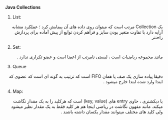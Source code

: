 **Java Collections**


1. List: 
<div dir="rtl">
یک Collection  مرتب است 
که میتوان روی داده های آن پیمایش کرد ؛ عملکرد مشابه آرایه دارد 
با تفاوت متغیر بودن سایز و فراهم کردن توابع از پیش آماده برای پردازش راحتتر
</div>

2. Set:
<div dir="rtl">
مانند مجموعه ریاضیات است ، لیستی نامرتب از اعضا است و عضو تکراری ندارد .
</div>

3. Queue
<div dir="rtl">
دقیقا پیاده سازی یک صف یا همان FIFO است که ترتیب به گونه ای است که عضوی که ابتدا وارد شده ابتدا خارج میشود .
</div>

4. Map:
<div dir="rtl">

 یا دیکشنری ، حاوی entry  های (key, value) است که هرکلید را به یک مقدار نگاشت میکند. مانند مفهون نگاشت در ریاضی اینجا هم هر کلید فقط به یک مقدار نظیر میشود ولی کلید های مختلف میتوانند مقدار یکسان داشته باشند .
</div>



